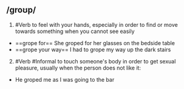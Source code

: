 ## /ɡroʊp/  
1. #Verb
to feel with your hands, especially in order to find or move towards something when you cannot see easily

- ==grope for==
She groped for her glasses on the bedside table
- ==grope your way==
I had to grope my way up the dark stairs

2. #Verb #Informal
to touch someone's body in order to get sexual pleasure, usually when the person does not like it:

- He groped me as I was going to the bar